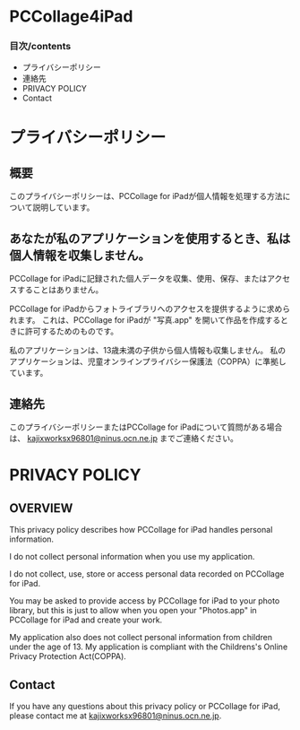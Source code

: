 # PCCollage4iPad

### 目次/contents
- プライバシーポリシー
- 連絡先
- PRIVACY POLICY
- Contact

# プライバシーポリシー 

## 概要

このプライバシーポリシーは、PCCollage for iPadが個人情報を処理する方法について説明しています。

## あなたが私のアプリケーションを使用するとき、私は個人情報を収集しません。

PCCollage for iPadに記録された個人データを収集、使用、保存、またはアクセスすることはありません。

PCCollage for iPadからフォトライブラリへのアクセスを提供するように求められます。
これは、PCCollage for iPadが "写真.app" を開いて作品を作成するときに許可するためのものです。

私のアプリケーションは、13歳未満の子供から個人情報も収集しません。
私のアプリケーションは、児童オンラインプライバシー保護法（COPPA）に準拠しています。

## 連絡先

このプライバシーポリシーまたはPCCollage for iPadについて質問がある場合は、
kajixworksx96801@ninus.ocn.ne.jp
までご連絡ください。


# PRIVACY POLICY

## OVERVIEW

This privacy policy describes how PCCollage for iPad handles personal information.

I do not collect personal information when you use my application.

I do not collect, use, store or access personal data recorded on PCCollage for iPad.

You may be asked to provide access by PCCollage for iPad to your photo library, 
but this is just to allow when you open your "Photos.app" in PCCollage for iPad and create your work.

My application also does not collect personal information from children under the age of 13.
My application is compliant with the Childrens's Online Privacy Protection Act(COPPA).

## Contact

If you have any questions about this privacy policy or PCCollage for iPad, 
please contact me at kajixworksx96801@ninus.ocn.ne.jp.
